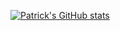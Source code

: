 [![Patrick's GitHub stats](https://github-readme-stats.vercel.app/api?username=patrickdesign&count_private=true&show_icons=true&theme=dracula)](https://github.com/anuraghazra/github-readme-stats)
